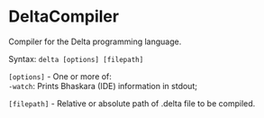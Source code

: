 # DeltaCompiler
Compiler for the Delta programming language.

Syntax: ```delta [options] [filepath]```

```[options]``` - One or more of:  
```-watch```: Prints Bhaskara (IDE) information in stdout;

```[filepath]``` - Relative or absolute path of .delta file to be compiled.
